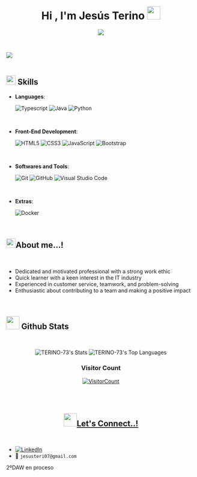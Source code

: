 
<h1 align="center"><b>Hi , I'm Jesús Terino  </b><img src="https://media.giphy.com/media/hvRJCLFzcasrR4ia7z/giphy.gif" width="35"></h1>
<!--  -->
<p align="center">
  <a href="https://github.com/DenverCoder1/readme-typing-svg"><img src="https://readme-typing-svg.herokuapp.com?font=Time+New+Roman&color=green&size=25&center=true&vCenter=true&width=600&height=100&lines=Full-Stack+Developer;Active+Learner/Researcher;Desire+to+learn+new+stuffs..<3"></a>
</p>



<br>

<img src="https://user-images.githubusercontent.com/73097560/115834477-dbab4500-a447-11eb-908a-139a6edaec5c.gif"><br><br>

## <img src="https://media2.giphy.com/media/QssGEmpkyEOhBCb7e1/giphy.gif?cid=ecf05e47a0n3gi1bfqntqmob8g9aid1oyj2wr3ds3mg700bl&rid=giphy.gif" width ="25"><b> Skills</b>

<p align="center">

- **Languages**:
  <br>

    ![Typescript](http://img.shields.io/badge/-Typescript-3178c6?style=for-the-badge&logo=typescript&logoColor=white)
    ![Java](http://img.shields.io/badge/-Java-e8892f.svg?style=for-the-badge&logo=java&logoColor=white)
    ![Python](https://img.shields.io/badge/Python%20-%2314354C.svg?style=for-the-badge&logo=python&logoColor=white)

<br>   
    
- **Front-End Development**:

   ![HTML5](https://img.shields.io/badge/HTML5%20-%23E34F26.svg?style=for-the-badge&logo=html5&logoColor=white)
   ![CSS3](https://img.shields.io/badge/CSS%20-%231572B6.svg?style=for-the-badge&logo=css3&logoColor=white)
   ![JavaScript](https://img.shields.io/badge/JavaScript%20-%23F7DF1E.svg?style=for-the-badge&logo=javascript&logoColor=black)
   ![Bootstrap](https://img.shields.io/badge/bootstrap%20-%23563D7C.svg?&style=for-the-badge&logo=bootstrap&logoColor=white)

<br>

- **Softwares and Tools**:

    ![Git](https://img.shields.io/badge/git-%23F05033.svg?style=for-the-badge&logo=git&logoColor=white)
    ![GitHub](https://img.shields.io/badge/github-%23121011.svg?style=for-the-badge&logo=github&logoColor=white)
    ![Visual Studio Code](https://img.shields.io/badge/Visual%20Studio%20Code-0078d7.svg?style=for-the-badge&logo=visual-studio-code&logoColor=white)

<br>

- **Extras**:

    ![Docker](https://img.shields.io/badge/docker-%230db7ed.svg?style=for-the-badge&logo=docker&logoColor=white)

  


</p>

<br>

## <img src="https://media2.giphy.com/media/QssGEmpkyEOhBCb7e1/giphy.gif?cid=ecf05e47a0n3gi1bfqntqmob8g9aid1oyj2wr3ds3mg700bl&rid=giphy.gif" width ="25"><b>About me...!</b>
<br>

- Dedicated and motivated professional with a strong work ethic
- Quick learner with a keen interest in the IT industry
- Experienced in customer service, teamwork, and problem-solving
- Enthusiastic about contributing to a team and making a positive impact



<br>


## <img src="https://media.giphy.com/media/iY8CRBdQXODJSCERIr/giphy.gif" width="35"><b> Github Stats </b>
<br>

<div align="center">


![TERINO-73's Stats](https://github-readme-stats.vercel.app/api?username=TERINO-73&theme=onedark&show_icons=true&hide_border=false&count_private=true)
![TERINO-73's Top Languages](https://github-readme-stats.vercel.app/api/top-langs/?username=TERINO-73&theme=onedark&show_icons=true&hide_border=false&layout=compact)


 <h3 align="center">Visitor Count</h3>
<a align="center" href="https://profile-counter.glitch.me/{TERINO-73}/count.svg">
  
 ![VisitorCount](https://profile-counter.glitch.me/{TERINO-73}/count.svg)  
  
<br>
</div>

<br>


## <img src="https://media.giphy.com/media/iY8CRBdQXODJSCERIr/giphy.gif" width="35"><b>Let's Connect..! </b>
<br>

<div align='left'>
<ul>
  <li>
    <a href="https://www.linkedin.com/in/jesus-terino-rodriguez-b2a830339"
       target="_blank" rel="noopener noreferrer">
      <img
        src="https://img.shields.io/badge/linkedin-%2300acee.svg?color=405DE6&style=for-the-badge&logo=linkedin&logoColor=white"
        alt="LinkedIn"
      />
    </a>
  </li>
  <li>
    📧 <code>jesusteri07@gmail.com</code>
  </li>
</ul>



</div>

<p>2ºDAW en proceso</p>










